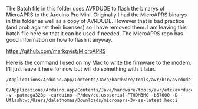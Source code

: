 The Batch file in this folder uses AVRDUDE to flash the binarys of MicroAPRS to the Arduino Pro Mini. 
Originally I had the MicroAPRS binarys in this folder as well as a copy of AVRDUDE. 
However that is bad practice (and prob against their licenses) so I have removed them. I am leaving this batch file
here so that it can be used if needed. The MicroAPRS repo has good information on how to flash it anyway.

https://github.com/markqvist/MicroAPRS


Here is the command I used on my Mac to write the firmware to the modem. I'll just leave it here for now but will do something with it later.

```
/Applications/Arduino.app/Contents/Java/hardware/tools/avr/bin/avrdude -C/Applications/Arduino.app/Contents/Java/hardware/tools/avr/etc/avrdude.conf -v -patmega328p -carduino -P/dev/cu.usbserial-FTH9M3MG -b57600 -D -Uflash:w:/Users/dalethomas/Downloads/microaprs-3v-ss-latest.hex:i 
```